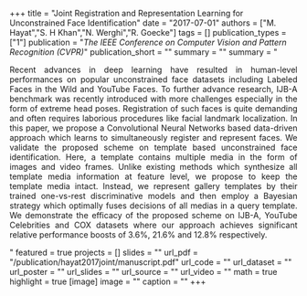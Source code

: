 +++
title = "Joint Registration and Representation Learning for Unconstrained Face Identification"
date = "2017-07-01"
authors = ["M. Hayat","S. H Khan","N. Werghi","R. Goecke"]
tags = []
publication_types = ["1"]
publication = "_The IEEE Conference on Computer Vision and Pattern Recognition (CVPR)_"
publication_short = ""
summary = ""
summary = "<p style='text-align: justify;'> Recent advances in deep learning have resulted in human-level performances on popular unconstrained face datasets including Labeled Faces in the Wild and YouTube Faces. To further advance research, IJB-A benchmark was recently introduced with more challenges especially in the form of extreme head poses. Registration of such faces is quite demanding and often requires laborious procedures like facial landmark localization. In this paper, we propose a Convolutional Neural Networks based data-driven approach which learns to simultaneously register and represent faces. We validate the proposed scheme on template based unconstrained face identification. Here, a template contains multiple media in the form of images and video frames. Unlike existing methods which synthesize all template media information at feature level, we propose to keep the template media intact. Instead, we represent gallery templates by their trained one-vs-rest discriminative models and then employ a Bayesian strategy which optimally fuses decisions of all medias in a query template. We demonstrate the efficacy of the proposed scheme on IJB-A, YouTube Celebrities and COX datasets where our approach achieves significant relative performance boosts of 3.6%, 21.6% and 12.8% respectively.</p>"
featured = true
projects = []
slides = ""
url_pdf = "/publication/hayat2017joint/manuscript.pdf"
url_code = ""
url_dataset = ""
url_poster = ""
url_slides = ""
url_source = ""
url_video = ""
math = true
highlight = true
[image]
image = ""
caption = ""
+++

